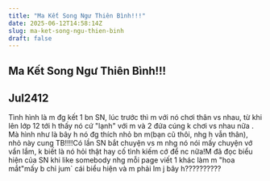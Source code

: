 ```yaml
---
title: "Ma Kết Song Ngư Thiên Bình!!!"
date: 2025-06-12T14:58:14Z
slug: ma-ket-song-ngu-thien-binh
draft: false
---
```


## Ma Kết Song Ngư Thiên Bình!!!

## Jul2412

Tình hình là m đg kết 1 bn SN, lúc trước thì m với nó chơi thân vs nhau, từ khi lên lớp 12 tới h thấy nó cứ "lạnh" với m và 2 đứa cúng k chơi vs nhau nữa . Mà hình như là bây h nó đg thích nhỏ bn m(bạn cũ thôi, nhg h vẫn thân), nhỏ này cung TB!!!!Có lần SN bắt chuyện vs m nhg nó nói mấy chuyện vớ vẩn lắm, k biết là nó hỏi thật hay cố tình kiếm cớ để nc nữa!M đã đọc biểu hiện của SN khi like somebody nhg mỗi page viết 1 khác làm m "hoa mắt"mấy b chỉ jum` cái biểu hiện và m phải lm j bây h??????????